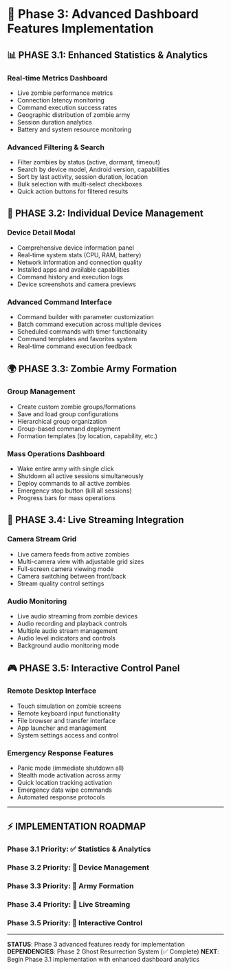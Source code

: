 # 🚀 Phase 3: Advanced Dashboard Features Implementation

## 📊 **PHASE 3.1: Enhanced Statistics & Analytics**

### Real-time Metrics Dashboard
- Live zombie performance metrics
- Connection latency monitoring  
- Command execution success rates
- Geographic distribution of zombie army
- Session duration analytics
- Battery and system resource monitoring

### Advanced Filtering & Search
- Filter zombies by status (active, dormant, timeout)
- Search by device model, Android version, capabilities
- Sort by last activity, session duration, location
- Bulk selection with multi-select checkboxes
- Quick action buttons for filtered results

## 🎯 **PHASE 3.2: Individual Device Management**

### Device Detail Modal
- Comprehensive device information panel
- Real-time system stats (CPU, RAM, battery)
- Network information and connection quality
- Installed apps and available capabilities
- Command history and execution logs
- Device screenshots and camera previews

### Advanced Command Interface
- Command builder with parameter customization
- Batch command execution across multiple devices
- Scheduled commands with timer functionality
- Command templates and favorites system
- Real-time command execution feedback

## 🌍 **PHASE 3.3: Zombie Army Formation**

### Group Management
- Create custom zombie groups/formations
- Save and load group configurations
- Hierarchical group organization
- Group-based command deployment
- Formation templates (by location, capability, etc.)

### Mass Operations Dashboard
- Wake entire army with single click
- Shutdown all active sessions simultaneously
- Deploy commands to all active zombies
- Emergency stop button (kill all sessions)
- Progress bars for mass operations

## 📡 **PHASE 3.4: Live Streaming Integration**

### Camera Stream Grid
- Live camera feeds from active zombies
- Multi-camera view with adjustable grid sizes
- Full-screen camera viewing mode
- Camera switching between front/back
- Stream quality control settings

### Audio Monitoring
- Live audio streaming from zombie devices
- Audio recording and playback controls
- Multiple audio stream management
- Audio level indicators and controls
- Background audio monitoring mode

## 🎮 **PHASE 3.5: Interactive Control Panel**

### Remote Desktop Interface
- Touch simulation on zombie screens
- Remote keyboard input functionality
- File browser and transfer interface
- App launcher and management
- System settings access and control

### Emergency Response Features
- Panic mode (immediate shutdown all)
- Stealth mode activation across army
- Quick location tracking activation
- Emergency data wipe commands
- Automated response protocols

---

## ⚡ **IMPLEMENTATION ROADMAP**

### **Phase 3.1 Priority**: ✅ Statistics & Analytics
### **Phase 3.2 Priority**: 🔄 Device Management  
### **Phase 3.3 Priority**: 🔄 Army Formation
### **Phase 3.4 Priority**: 🔄 Live Streaming
### **Phase 3.5 Priority**: 🔄 Interactive Control

---

**STATUS**: Phase 3 advanced features ready for implementation
**DEPENDENCIES**: Phase 2 Ghost Resurrection System (✅ Complete)
**NEXT**: Begin Phase 3.1 implementation with enhanced dashboard analytics

